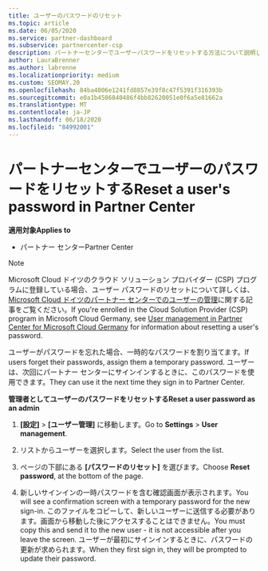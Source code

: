 ```yaml
---
title: ユーザーのパスワードのリセット
ms.topic: article
ms.date: 06/05/2020
ms.service: partner-dashboard
ms.subservice: partnercenter-csp
description: パートナーセンターでユーザーパスワードをリセットする方法について説明します。 ユーザーは、次回パートナーセンターにサインインするときに一時パスワードを受け取ります。
author: LauraBrenner
ms.author: labrenne
ms.localizationpriority: medium
ms.custom: SEOMAY.20
ms.openlocfilehash: 84ba4806e1241fd8857e39f8c47f5391f316393b
ms.sourcegitcommit: e0a1b4506840486f4bb82620051e0f6a5e81662a
ms.translationtype: MT
ms.contentlocale: ja-JP
ms.lasthandoff: 06/18/2020
ms.locfileid: "84992001"
---
```

# <a name="reset-a-users-password-in-partner-center"></a><span data-ttu-id="9b5dd-104">パートナーセンターでユーザーのパスワードをリセットする</span><span class="sxs-lookup"><span data-stu-id="9b5dd-104">Reset a user's password in Partner Center</span></span>

<span data-ttu-id="9b5dd-105">**適用対象**</span><span class="sxs-lookup"><span data-stu-id="9b5dd-105">**Applies to**</span></span>

- <span data-ttu-id="9b5dd-106">パートナー センター</span><span class="sxs-lookup"><span data-stu-id="9b5dd-106">Partner Center</span></span>

> [!NOTE]  
> <span data-ttu-id="9b5dd-107">Microsoft Cloud ドイツのクラウド ソリューション プロバイダー (CSP) プログラムに登録している場合、ユーザー パスワードのリセットについて詳しくは、[Microsoft Cloud ドイツのパートナー センターでのユーザーの管理](user-management-in-partner-center-for-microsoft-cloud-germany.md)に関する記事をご覧ください。</span><span class="sxs-lookup"><span data-stu-id="9b5dd-107">If you're enrolled in the Cloud Solution Provider (CSP) program in Microsoft Cloud Germany, see [User management in Partner Center for Microsoft Cloud Germany](user-management-in-partner-center-for-microsoft-cloud-germany.md) for information about resetting a user's password.</span></span>

<span data-ttu-id="9b5dd-108">ユーザーがパスワードを忘れた場合、一時的なパスワードを割り当てます。</span><span class="sxs-lookup"><span data-stu-id="9b5dd-108">If users forget their passwords, assign them a temporary password.</span></span> <span data-ttu-id="9b5dd-109">ユーザーは、次回にパートナー センターにサインインするときに、このパスワードを使用できます。</span><span class="sxs-lookup"><span data-stu-id="9b5dd-109">They can use it the next time they sign in to Partner Center.</span></span>

<span data-ttu-id="9b5dd-110">**管理者としてユーザーのパスワードをリセットする**</span><span class="sxs-lookup"><span data-stu-id="9b5dd-110">**Reset a user password as an admin**</span></span>

1. <span data-ttu-id="9b5dd-111">**[設定]** &gt; **[ユーザー管理]** に移動します。</span><span class="sxs-lookup"><span data-stu-id="9b5dd-111">Go to **Settings** &gt; **User management**.</span></span>

2. <span data-ttu-id="9b5dd-112">リストからユーザーを選択します。</span><span class="sxs-lookup"><span data-stu-id="9b5dd-112">Select the user from the list.</span></span>

3. <span data-ttu-id="9b5dd-113">ページの下部にある **[パスワードのリセット]** を選びます。</span><span class="sxs-lookup"><span data-stu-id="9b5dd-113">Choose **Reset password**, at the bottom of the page.</span></span>

4. <span data-ttu-id="9b5dd-114">新しいサインインの一時パスワードを含む確認画面が表示されます。</span><span class="sxs-lookup"><span data-stu-id="9b5dd-114">You will see a confirmation screen with a temporary password for the new sign-in.</span></span> <span data-ttu-id="9b5dd-115">このファイルをコピーして、新しいユーザーに送信する必要があります。画面から移動した後にアクセスすることはできません。</span><span class="sxs-lookup"><span data-stu-id="9b5dd-115">You must copy this and send it to the new user - it is not accessible after you leave the screen.</span></span> <span data-ttu-id="9b5dd-116">ユーザーが最初にサインインするときに、パスワードの更新が求められます。</span><span class="sxs-lookup"><span data-stu-id="9b5dd-116">When they first sign in, they will be prompted to update their password.</span></span>

